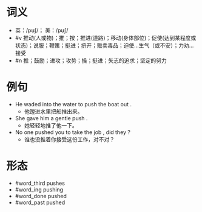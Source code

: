 # 词义
- 英：/pʊʃ/； 美：/pʊʃ/
- #v 推动(人或物)；推；按；推进(道路)；移动(身体部位)；促使(达到某程度或状态)；说服；鞭策；挺进；挤开；贩卖毒品；迫使…生气（或不安）；力劝…接受
- #n 推；鼓励；进攻；攻势；搡；挺进；矢志的追求；坚定的努力
# 例句
- He waded into the water to push the boat out .
	- 他蹚进水里把船推出来。
- She gave him a gentle push .
	- 她轻轻地推了他一下。
- No one pushed you to take the job , did they ?
	- 谁也没推着你接受这份工作，对不对？
# 形态
- #word_third pushes
- #word_ing pushing
- #word_done pushed
- #word_past pushed
